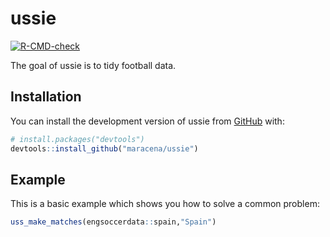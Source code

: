 
<!-- README.md is generated from README.Rmd. Please edit that file -->

# ussie

<!-- badges: start -->

[![R-CMD-check](https://github.com/maracena/ussie/actions/workflows/R-CMD-check.yaml/badge.svg)](https://github.com/maracena/ussie/actions/workflows/R-CMD-check.yaml)
<!-- badges: end -->

The goal of ussie is to tidy football data.

## Installation

You can install the development version of ussie from
[GitHub](https://github.com/) with:

``` r
# install.packages("devtools")
devtools::install_github("maracena/ussie")
```

## Example

This is a basic example which shows you how to solve a common problem:

``` r
uss_make_matches(engsoccerdata::spain,"Spain")
```
